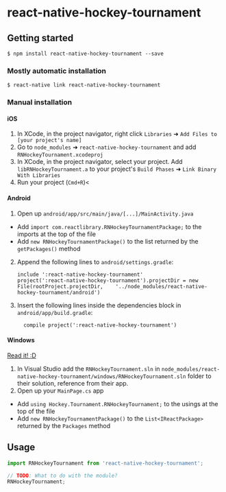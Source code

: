 
# react-native-hockey-tournament

## Getting started

`$ npm install react-native-hockey-tournament --save`

### Mostly automatic installation

`$ react-native link react-native-hockey-tournament`

### Manual installation


#### iOS

1. In XCode, in the project navigator, right click `Libraries` ➜ `Add Files to [your project's name]`
2. Go to `node_modules` ➜ `react-native-hockey-tournament` and add `RNHockeyTournament.xcodeproj`
3. In XCode, in the project navigator, select your project. Add `libRNHockeyTournament.a` to your project's `Build Phases` ➜ `Link Binary With Libraries`
4. Run your project (`Cmd+R`)<

#### Android

1. Open up `android/app/src/main/java/[...]/MainActivity.java`
  - Add `import com.reactlibrary.RNHockeyTournamentPackage;` to the imports at the top of the file
  - Add `new RNHockeyTournamentPackage()` to the list returned by the `getPackages()` method
2. Append the following lines to `android/settings.gradle`:
  	```
  	include ':react-native-hockey-tournament'
  	project(':react-native-hockey-tournament').projectDir = new File(rootProject.projectDir, 	'../node_modules/react-native-hockey-tournament/android')
  	```
3. Insert the following lines inside the dependencies block in `android/app/build.gradle`:
  	```
      compile project(':react-native-hockey-tournament')
  	```

#### Windows
[Read it! :D](https://github.com/ReactWindows/react-native)

1. In Visual Studio add the `RNHockeyTournament.sln` in `node_modules/react-native-hockey-tournament/windows/RNHockeyTournament.sln` folder to their solution, reference from their app.
2. Open up your `MainPage.cs` app
  - Add `using Hockey.Tournament.RNHockeyTournament;` to the usings at the top of the file
  - Add `new RNHockeyTournamentPackage()` to the `List<IReactPackage>` returned by the `Packages` method


## Usage
```javascript
import RNHockeyTournament from 'react-native-hockey-tournament';

// TODO: What to do with the module?
RNHockeyTournament;
```
  